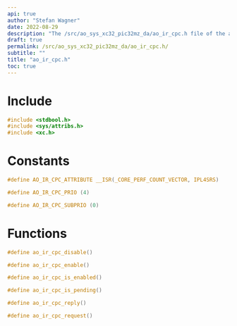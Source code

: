```yaml
---
api: true
author: "Stefan Wagner"
date: 2022-08-29
description: "The /src/ao_sys_xc32_pic32mz_da/ao_ir_cpc.h file of the ao real-time operating system."
draft: true
permalink: /src/ao_sys_xc32_pic32mz_da/ao_ir_cpc.h/
subtitle: ""
title: "ao_ir_cpc.h"
toc: true
---
```


# Include

```c
#include <stdbool.h>
#include <sys/attribs.h>
#include <xc.h>
```

# Constants

```c
#define AO_IR_CPC_ATTRIBUTE __ISR(_CORE_PERF_COUNT_VECTOR, IPL4SRS)
```

```c
#define AO_IR_CPC_PRIO (4)
```

```c
#define AO_IR_CPC_SUBPRIO (0)
```

# Functions

```c
#define ao_ir_cpc_disable()
```

```c
#define ao_ir_cpc_enable()
```

```c
#define ao_ir_cpc_is_enabled()
```

```c
#define ao_ir_cpc_is_pending()
```

```c
#define ao_ir_cpc_reply()
```

```c
#define ao_ir_cpc_request()
```

